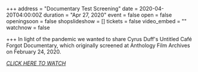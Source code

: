 +++
address = "Documentary Test Screening"
date = 2020-04-20T04:00:00Z
duration = "Apr 27, 2020"
event = false
open = false
openingsoon = false
shopslideshow = []
tickets = false
video_embed = ""
watchnow = false

+++
In light of the pandemic we wanted to share Cyrus Duff's Untitled Café Forgot Documentary, which originally screened at Anthology Film Archives on February 24, 2020. 

[_CLICK HERE TO WATCH_](https://vimeo.com/393326174 "untitled-cafe-forgot documentary")